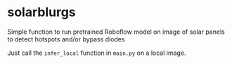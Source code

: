 # solarblurgs
Simple function to run pretrained Roboflow model on image of solar panels to detect hotspots and/or bypass diodes

Just call the `infer_local` function in `main.py` on a local image.
